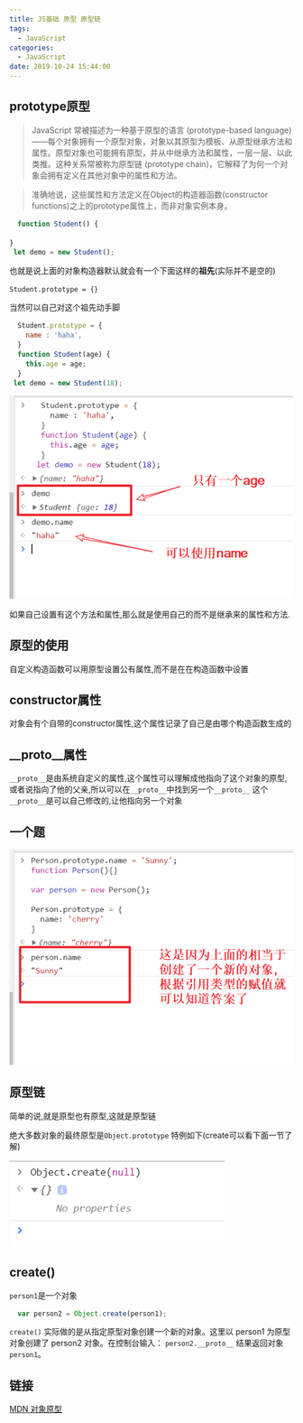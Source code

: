 ```yaml
---
title: JS基础 原型 原型链
tags:
  - JavaScript
categories:
  - JavaScript
date: 2019-10-24 15:44:00
---
```

## prototype原型

> JavaScript 常被描述为一种基于原型的语言 (prototype-based language)——每个对象拥有一个原型对象，对象以其原型为模板、从原型继承方法和属性。原型对象也可能拥有原型，并从中继承方法和属性，一层一层、以此类推。这种关系常被称为原型链 (prototype chain)，它解释了为何一个对象会拥有定义在其他对象中的属性和方法。

> 准确地说，这些属性和方法定义在Object的构造器函数(constructor functions)之上的prototype属性上，而非对象实例本身。

```javascript
  function Student() {

}
 let demo = new Student();
```

也就是说上面的对象构造器默认就会有一个下面这样的**祖先**(实际并不是空的)

`Student.prototype = {}`

当然可以自己对这个祖先动手脚

```javascript
  Student.prototype = {
    name : 'haha',
  }
  function Student(age) {
    this.age = age;
  }
 let demo = new Student(18);
```

<img src="./JS基础-原型-原型链/手动原型.png" alt="alt" title="" />

如果自己设置有这个方法和属性,那么就是使用自己的而不是继承来的属性和方法.

## 原型的使用

自定义构造函数可以用原型设置公有属性,而不是在在构造函数中设置

## constructor属性

对象会有个自带的constructor属性,这个属性记录了自己是由哪个构造函数生成的

## __proto__属性

`__proto__`是由系统自定义的属性,这个属性可以理解成他指向了这个对象的原型,或者说指向了他的父亲,所以可以在`__proto__`中找到另一个`__proto__`
这个`__proto__`是可以自己修改的,让他指向另一个对象

## 一个题

<img src="./JS基础-原型-原型链/原型-引用类型题.png" alt="alt" title="" />

## 原型链

简单的说,就是原型也有原型,这就是原型链

绝大多数对象的最终原型是`Object.prototype`
特例如下(create可以看下面一节了解)

<img src="./JS基础-原型-原型链/create.png" alt="alt" title="" />

## create()

`person1`是一个对象
```javascript
  var person2 = Object.create(person1);
```

`create()` 实际做的是从指定原型对象创建一个新的对象。这里以 person1 为原型对象创建了 person2 对象。在控制台输入：
`person2.__proto__`
结果返回对象`person1`。

## 链接

[MDN 对象原型](https://developer.mozilla.org/zh-CN/docs/Learn/JavaScript/Objects/Object_prototypes)